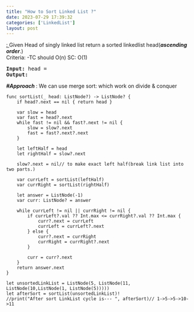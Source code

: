 ```yaml
---
title: "How to Sort Linked List ?"
date: 2023-07-29 17:39:32
categories: ['LinkedList']
layout: post
---
```


<!-- wp:paragraph -->
<a href="https://leetcode.com/problems/sort-list/" target="_blank" rel="noopener" title="">: </a>Given Head of singly linked list return a sorted linkedlist head(<em><strong>ascending order</strong></em>.)<br>Criteria: -TC should O(n) SC: O(1)


<!-- /wp:paragraph -->

<!-- wp:preformatted -->
<pre class="wp-block-preformatted"><strong>Input:</strong> head = 
<strong>Output:</strong> </pre>
<!-- /wp:preformatted -->

<!-- wp:paragraph -->
<strong><em>#Approach </em></strong>: We can use merge sort: which work on divide & conquer 


<!-- /wp:paragraph -->

<!-- wp:code -->
<pre class="wp-block-code"><code lang="swift" class="language-swift">func sortList(_ head: ListNode?) -> ListNode? {
    if head?.next == nil { return head }
    
    var slow = head
    var fast = head?.next
    while fast != nil && fast?.next != nil {
        slow = slow?.next
        fast = fast?.next?.next
    }
    
    let leftHalf = head
    let rightHalf = slow?.next
    
    slow?.next = nil// to make exact left half(break link list into two parts.)
    
    var currLeft = sortList(leftHalf)
    var currRight = sortList(rightHalf)
    
    let answer = ListNode(-1)
    var curr: ListNode? = answer
    
    while currLeft != nil || currRight != nil {
        if currLeft?.val ?? Int.max <= currRight?.val ?? Int.max {
            curr?.next = currLeft
            currLeft = currLeft?.next
        } else {
            curr?.next = currRight
            currRight = currRight?.next
        }
        
        curr = curr?.next
    }
    return answer.next
}

let unsortedLinkList = ListNode(5, ListNode(11, ListNode(10,ListNode(1, ListNode(5)))))
let afterSort = sortList(unsortedLinkList)!
//print("After sort LinkList cycle is--- ", afterSort)// 1->5->5->10->11</code></pre>
<!-- /wp:code -->